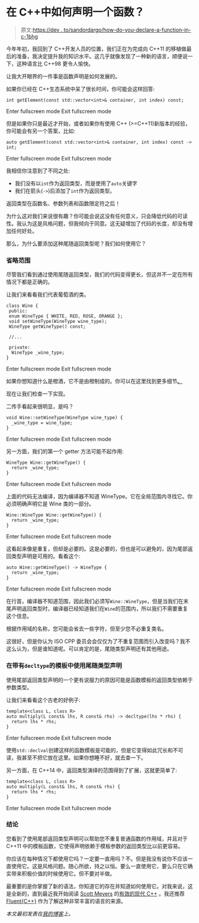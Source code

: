 # 在 C++中如何声明一个函数？

> 原文:[https://dev . to/sandordargo/how-do-you-declare-a-function-in-c-1bhg](https://dev.to/sandordargo/how-do-you-declare-a-function-in-c-1bhg)

今年年初，我回到了 C++开发人员的位置，我们正在为完成向 C++11 的移植做最后的准备，我决定提升我的知识水平。这几乎就像发现了一种新的语言，顺便说一下，这种语言比 C++98 更令人愉快。

让我大开眼界的一件事是函数声明是如何发展的。

如果你已经在 C++生态系统中呆了很长时间，你可能会这样回答:

```
int getElement(const std::vector<int>& container, int index) const; 
```

Enter fullscreen mode Exit fullscreen mode

但是如果你只是最近才开始，或者如果你有使用 C++ (>=C++11)新版本的经验，你可能会有另一个答案，比如:

```
auto getElement(const std::vector<int>& container, int index) const -> int; 
```

Enter fullscreen mode Exit fullscreen mode

我相信你注意到了不同之处:

*   我们没有以`int`作为返回类型，而是使用了`auto`关键字
*   我们在箭头(`->`)后添加了`int`作为返回类型。

返回类型在函数名、参数列表和函数限定符之后！

为什么这对我们来说很有趣？你可能会说这没有任何意义，只会降低代码的可读性。我认为这是风格问题，但我倾向于同意。这无疑增加了代码的长度，却没有增加任何好处。

那么，为什么要添加这种尾随返回类型呢？我们如何使用它？

### 省略范围

尽管我们看到通过使用尾随返回类型，我们的代码变得更长，但这并不一定在所有情况下都是正确的。

让我们来看看我们代表葡萄酒的类。

```
class Wine {
 public:
 enum WineType { WHITE, RED, ROSE, ORANGE };
 void setWineType(WineType wine_type);
 WineType getWineType() const;

 //... 

 private:
  WineType _wine_type;
} 
```

Enter fullscreen mode Exit fullscreen mode

如果你想知道什么是橙酒，它不是由橙制成的。你可以在这里找到更多细节[。](https://vinepair.com/articles/orange-wine-guide/)

现在让我们检查一下实现。

二传手看起来很明显，是吗？

```
void Wine::setWineType(WineType wine_type) {
  _wine_type = wine_type;
} 
```

Enter fullscreen mode Exit fullscreen mode

另一方面，我们的第一个 getter 方法可能不起作用:

```
WineType Wine::getWineType() {
  return _wine_type;
} 
```

Enter fullscreen mode Exit fullscreen mode

上面的代码无法编译，因为编译器不知道 WineType。它在全局范围内寻找它。你必须明确声明它是 Wine 类的一部分。

```
Wine::WineType Wine::getWineType() {
  return _wine_type;
} 
```

Enter fullscreen mode Exit fullscreen mode

这看起来像是重复，但却是必要的。这是必要的，但也是可以避免的，因为尾部返回类型声明是可用的。看看这个:

```
auto Wine::getWineType() -> WineType {
  return _wine_type;
} 
```

Enter fullscreen mode Exit fullscreen mode

在行首，编译器不知道范围，因此我们必须写`Wine::WineType`，但是当我们在末尾声明返回类型时，编译器已经知道我们在`Wine`的范围内，所以我们不需要重复这个信息。

根据作用域的名称，您可能会省去一些字符，但至少您不必重复类名。

这很好，但是你认为 ISO CPP 委员会会仅仅为了不重复范围而引入改变吗？我不这么认为，但是谁知道呢。可以肯定的是，尾随类型声明还有其他用途。

### 在带有`decltype`的模板中使用尾随类型声明

使用尾部返回类型声明的一个更有说服力的原因可能是函数模板的返回类型依赖于参数类型。

让我们来看看这个古老的好例子:

```
template<class L, class R>
auto multiply(L const& lhs, R const& rhs) -> decltype(lhs * rhs) {
  return lhs * rhs;
} 
```

Enter fullscreen mode Exit fullscreen mode

使用`std::declval`创建这样的函数模板是可能的，但是它变得如此冗长和不可读，我甚至不把它放在这里。如果你想睡不好，就去查一下。

另一方面，在 C++14 中，返回类型演绎的范围得到了扩展，这就更简单了:

```
template<class L, class R>
auto multiply(L const& lhs, R const& rhs) {
  return lhs * rhs;
} 
```

Enter fullscreen mode Exit fullscreen mode

### 结论

您看到了使用尾部返回类型声明可以帮助您不重复普通函数的作用域，并且对于 C++11 中的模板函数，它使得声明依赖于模板参数的返回类型比以前更容易。

你应该在每种情况下都使用它吗？一定要一直用吗？不。但是我没有说你不应该一直使用它。这是风格问题。随心所欲，持之以恒。要么一直使用它，要么只在它确实带来积极价值的时候使用它。但不要对半做。

最重要的是你掌握了新的语法，你知道它的存在并知道如何使用它。对我来说，这是全新的，直到最近我开始阅读 [Scott Meyers](https://www.aristeia.com/) 的[有效的现代 C++](https://amzn.to/2Rbh5pI) 。我还推荐 [Fluent{C++}](https://www.fluentcpp.com/) 作为了解这种非常丰富的语言的来源。

*本文最初发表在[我的博客](http://sandordargo.com/blog/2018/11/07/trailing-return-type)上。*